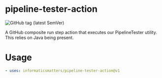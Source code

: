 # pipeline-tester-action

![GitHub tag (latest SemVer)](https://img.shields.io/github/v/tag/informaticsmatters/pipeline-tester-action)

A GitHub composite run step action that executes our PipelineTester utility.
This relies on Java being present.

# Usage
```yaml
- uses: informaticsmatters/pipeline-tester-action@v1
```
